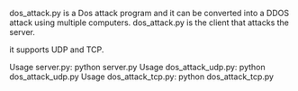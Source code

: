 dos_attack.py is a Dos attack program and it can be converted into a DDOS attack using multiple computers. dos_attack.py is the client that attacks the server.

it supports UDP and TCP.

Usage server.py: python server.py
Usage dos_attack_udp.py: python dos_attack_udp.py
Usage dos_attack_tcp.py: python dos_attack_tcp.py

